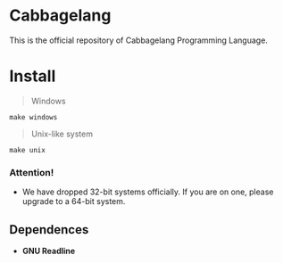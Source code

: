 # Cabbagelang
This is the official repository of Cabbagelang Programming Language.

# Install
> Windows

`make windows`

> Unix-like system

`make unix`

### Attention!

- We have dropped 32-bit systems officially. If you are on one, please upgrade to a 64-bit system.

## Dependences

- **GNU Readline**
